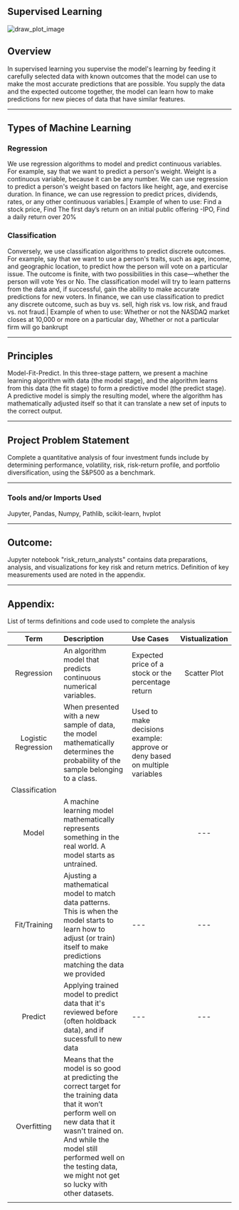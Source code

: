 ## Supervised Learning 

![draw_plot_image](https://st2.depositphotos.com/1071909/11166/i/600/depositphotos_111663740-stock-photo-product-life-cycle-concept.jpg)

## Overview

In supervised learning you supervise the model's learning by feeding it carefully selected data with known outcomes that the model can use to make the most accurate predictions that are possible. You supply the data and the expected outcome together, the model can learn how to make predictions for new pieces of data that have similar features.

---

## Types of Machine Learning 

### Regression 
We use regression algorithms to model and predict continuous variables. For example, say that we want to predict a person's weight. Weight is a continuous variable, because it can be any number. We can use regression to predict a person's weight based on factors like height, age, and exercise duration. In finance, we can use regression to predict prices, dividends, rates, or any other continuous variables.|
Example of when to use:  Find a stock price, Find The first day’s return on an initial public offering -IPO, Find a daily return over 20%

### Classification
Conversely, we use classification algorithms to predict discrete outcomes. For example, say that we want to use a person's traits, such as age, income, and geographic location, to predict how the person will vote on a particular issue. The outcome is finite, with two possibilities in this case—whether the person will vote Yes or No. The classification model will try to learn patterns from the data and, if successful, gain the ability to make accurate predictions for new voters. In finance, we can use classification to predict any discrete outcome, such as buy vs. sell, high risk vs. low risk, and fraud vs. not fraud.|
Example of when to use: Whether or not the NASDAQ market closes at 10,000 or more on a particular day, Whether or not a particular firm will go bankrupt

---

## Principles 
Model-Fit-Predict. In this three-stage pattern, we present a machine learning algorithm with data (the model stage), and the algorithm learns from this data (the fit stage) to form a predictive model (the predict stage). A predictive model is simply the resulting model, where the algorithm has mathematically adjusted itself so that it can translate a new set of inputs to the correct output.

---

## Project Problem Statement
Complete a quantitative analysis of four investment funds include by determining performance, volatility, risk, risk-return profile, and portfolio diversification, using the S&P500 as a benchmark. 

---

### Tools and/or Imports Used 
Jupyter, Pandas, Numpy, Pathlib, scikit-learn, hvplot 

---

## Outcome: 
Jupyter notebook "risk_return_analysts" contains data preparations, analysis, and visualizations for key risk and return metrics. Definition of key measurements used are noted in the appendix.

---

## Appendix:  
List of terms definitions and code used to complete the analysis

| Term | Description | Use Cases | Vistualization |
| :---: | :--- | :--- | :---: |
|Regression|An algorithm model that predicts continuous numerical variables. |Expected price of a stock or the percentage return | Scatter Plot |
|Logistic Regression| When presented with a new sample of data, the model mathematically determines the probability of the sample belonging to a class. |Used to make decisions example: approve or deny based on multiple variables|
|Classification | |  |
|Model | A machine learning model mathematically represents something in the real world. A model starts as untrained. | | --- | --- |
|Fit/Training | Ajusting a mathematical model to match data patterns. This is when the model starts to learn how to adjust (or train) itself to make predictions matching the data we provided | --- | --- | 
|Predict | Applying trained model to predict data that it's reviewed before (often holdback data), and if sucessfull to new data | --- | ---|
| Overfitting | Means that the model is so good at predicting the correct target for the training data that it won’t perform well on new data that it wasn't trained on. And while the model still performed well on the testing data, we might not get so lucky with other datasets. | |
| | | |
